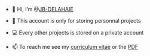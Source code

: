- 👋 Hi, I’m @[JB-DELAHAIE](https://github.com/JB-DELAHAIE)

- 👀 This account is only for storing personnal projects
- 💻 Every other projects is stored on a private account

- 📫 To reach me see my [curriculum vitae](https://jb-delahaie.github.io/) or the [PDF](https://github.com/JB-DELAHAIE/JB-DELAHAIE.github.io/raw/main/pdf.pdf)
